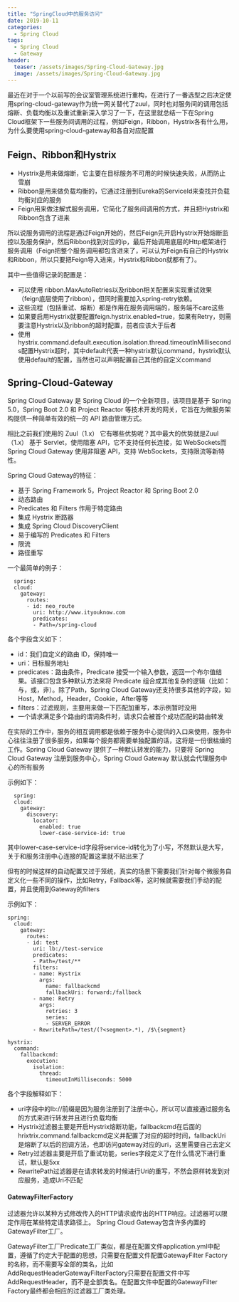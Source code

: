 ```yaml
---
title: "SpringCloud中的服务访问"
date: 2019-10-11
categories:
  - Spring Cloud
tags:
  - Spring Cloud
  - Gateway
header:
  teaser: /assets/images/Spring-Cloud-Gateway.jpg
  image: /assets/images/Spring-Cloud-Gateway.jpg
---
```


最近在对于一个以前写的会议室管理系统进行重构，在进行了一番选型之后决定使用spring-cloud-gateway作为统一网关替代了zuul，同时也对服务间的调用包括熔断、负载均衡以及重试重新深入学习了一下，在这里就总结一下在Spring Cloud框架下一些服务间调用的过程，例如Feign，Ribbon，Hystrix各有什么用，为什么要使用spring-cloud-gateway和各自对应配置

## Feign、Ribbon和Hystrix
- Hystrix是用来做熔断，它主要在目标服务不可用的时候快速失败，从而防止雪崩
- Ribbon是用来做负载均衡的，它通过注册到Eureka的ServiceId来查找并负载均衡对应的服务
- Feign用来做注解式服务调用，它简化了服务间调用的方式，并且把Hystrix和Ribbon包含了进来

所以说服务调用的流程是通过Feign开始的，然后Feign先开启Hystrix开始熔断监控以及服务保护，然后Ribbon找到对应的ip，最后开始调用底层的Http框架进行服务调用（Feign把整个服务调用都包含进来了，可以认为Feign有自己的Hystrix和Ribbon，所以只要把Feign导入进来，Hystrix和Ribbon就都有了）。

其中一些值得记录的配置是：
- 可以使用 ribbon.MaxAutoRetries以及ribbon相关配置来实现重试效果（feign底层使用了ribbon），但同时需要加入spring-retry依赖。
- 这些流程（包括重试、熔断）都是作用在服务调用端的，服务端不care这些
- 如果要启用Hystrix就要配置feign.hystrix.enabled=true，如果有Retry，则需要注意Hystrix以及ribbon的超时配置，前者应该大于后者
- 使用hystrix.command.default.execution.isolation.thread.timeoutInMilliseconds配置Hystrix超时，其中default代表一种hystrix默认command，hystrix默认使用default的配置，当然也可以声明配置自己其他的自定义command

## Spring-Cloud-Gateway
Spring Cloud Gateway 是 Spring Cloud 的一个全新项目，该项目是基于 Spring 5.0，Spring Boot 2.0 和 Project Reactor 等技术开发的网关，它旨在为微服务架构提供一种简单有效的统一的 API 路由管理方式。

相比之前我们使用的 Zuul（1.x） 它有哪些优势呢？其中最大的优势就是Zuul（1.x） 基于 Servlet，使用阻塞 API，它不支持任何长连接，如 WebSockets而Spring Cloud Gateway 使用非阻塞 API，支持 WebSockets，支持限流等新特性。

Spring Cloud Gateway的特征：
- 基于 Spring Framework 5，Project Reactor 和 Spring Boot 2.0
- 动态路由
- Predicates 和 Filters 作用于特定路由
- 集成 Hystrix 断路器
- 集成 Spring Cloud DiscoveryClient
- 易于编写的 Predicates 和 Filters
- 限流
- 路径重写

一个最简单的例子：
```
  spring:
  cloud:
    gateway:
      routes:
      - id: neo_route
        uri: http://www.ityouknow.com
        predicates:
        - Path=/spring-cloud
```
各个字段含义如下：
- id：我们自定义的路由 ID，保持唯一
- uri：目标服务地址
- predicates：路由条件，Predicate 接受一个输入参数，返回一个布尔值结果。该接口包含多种默认方法来将 Predicate 组合成其他复杂的逻辑（比如：与，或，非）。除了Path，Spring Cloud Gateway还支持很多其他的字段，如Host，Method，Header，Cookie，After等等
- filters：过滤规则，主要用来做一下匹配加重写，本示例暂时没用
- 一个请求满足多个路由的谓词条件时，请求只会被首个成功匹配的路由转发

在实际的工作中，服务的相互调用都是依赖于服务中心提供的入口来使用，服务中心往往注册了很多服务，如果每个服务都需要单独配置的话，这将是一份很枯燥的工作。Spring Cloud Gateway 提供了一种默认转发的能力，只要将 Spring Cloud Gateway 注册到服务中心，Spring Cloud Gateway 默认就会代理服务中心的所有服务

示例如下：
```
  spring:
  cloud:
    gateway:
      discovery:
        locator:
          enabled: true
          lower-case-service-id: true
```
其中lower-case-service-id字段将service-id转化为了小写，不然默认是大写，关于和服务注册中心连接的配置这里就不贴出来了

但有的时候这样的自动配置又过于笼统，真实的场景下需要我们针对每个微服务自定义化一些不同的操作，比如Retry，Fallback等，这时候就需要我们手动的配置，并且使用到Gateway的filters

示例如下：
```
spring:
  cloud:
    gateway:
      routes:
      - id: test
        uri: lb://test-service
        predicates:
        - Path=/test/**
        filters:
        - name: Hystrix
          args:
            name: fallbackcmd
            fallbackUri: forward:/fallback
        - name: Retry
          args:
            retries: 3
            series:
            - SERVER_ERROR
        - RewritePath=/test/(?<segment>.*), /$\{segment}

hystrix:
  command:
    fallbackcmd:
      execution:
        isolation:
          thread:
            timeoutInMilliseconds: 5000
```
各个字段解释如下：
- uri字段中的lb://前缀是因为服务注册到了注册中心，所以可以直接通过服务名的方式来进行转发并且进行负载均衡
- Hystrix过滤器主要是开启Hystrix熔断功能，fallbackcmd在后面的hrixtrix.command.fallbackcmd定义并配置了对应的超时时间，fallbackUri是熔断了以后的回调方法，也即访问gateway对应的uri，这里需要自己去定义
- Retry过滤器主要是开启了重试功能，series字段定义了在什么情况下进行重试，默认是5xx
- RewritePath过滤器是在请求转发的时候进行Uri的重写，不然会原样转发到对应服务，造成Uri不匹配

#### GatewayFilterFactory

过滤器允许以某种方式修改传入的HTTP请求或传出的HTTP响应。过滤器可以限定作用在某些特定请求路径上。 Spring Cloud Gateway包含许多内置的GatewayFilter工厂。

GatewayFilter工厂Predicate工厂类似，都是在配置文件application.yml中配置，遵循了约定大于配置的思想，只需要在配置文件配置GatewayFilter Factory的名称，而不需要写全部的类名，比如AddRequestHeaderGatewayFilterFactory只需要在配置文件中写AddRequestHeader，而不是全部类名。在配置文件中配置的GatewayFilter Factory最终都会相应的过滤器工厂类处理。